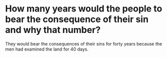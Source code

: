# How many years would the people to bear the consequence of their sin and why that number?

They would bear the consequences of their sins for forty years because the men had examined the land for 40 days.
